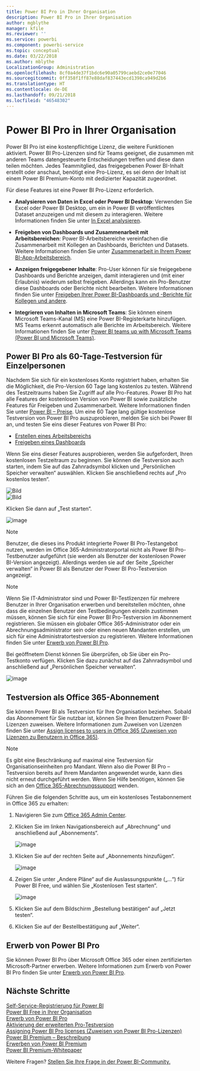 ```yaml
---
title: Power BI Pro in Ihrer Organisation
description: Power BI Pro in Ihrer Organisation
author: mgblythe
manager: kfile
ms.reviewer: ''
ms.service: powerbi
ms.component: powerbi-service
ms.topic: conceptual
ms.date: 03/22/2018
ms.author: mblythe
LocalizationGroup: Administration
ms.openlocfilehash: 8cf0a4de37f1bdc6e90a05799caebd2ce0e77046
ms.sourcegitcommit: 0ff358f1ff87e88daf837443ecd1398ca949d2b6
ms.translationtype: HT
ms.contentlocale: de-DE
ms.lasthandoff: 09/21/2018
ms.locfileid: "46548302"
---
```

# <a name="power-bi-pro-in-your-organization"></a>Power BI Pro in Ihrer Organisation

Power BI Pro ist eine kostenpflichtige Lizenz, die weitere Funktionen aktiviert. Power BI Pro-Lizenzen sind für Teams geeignet, die zusammen mit anderen Teams datengesteuerte Entscheidungen treffen und diese dann teilen möchten.  Jedes Teammitglied, das freigegebenen Power BI-Inhalt erstellt oder anschaut, benötigt eine Pro-Lizenz, es sei denn der Inhalt ist einem Power BI Premium-Konto mit dedizierter Kapazität zugeordnet.

Für diese Features ist eine Power BI Pro-Lizenz erforderlich.

* **Analysieren von Daten in Excel oder Power BI Desktop**: Verwenden Sie Excel oder Power BI Desktop, um ein in Power BI veröffentlichtes Dataset anzuzeigen und mit diesem zu interagieren. Weitere Informationen finden Sie unter [In Excel analysieren](service-analyze-in-excel.md).

* **Freigeben von Dashboards und Zusammenarbeit mit Arbeitsbereichen**: Power BI-Arbeitsbereiche vereinfachen die Zusammenarbeit mit Kollegen an Dashboards, Berichten und Datasets. Weitere Informationen finden Sie unter [Zusammenarbeit in Ihrem Power BI-App-Arbeitsbereich](service-collaborate-power-bi-workspace.md).

* **Anzeigen freigegebener Inhalte**: Pro-User können für sie freigegebene Dashboards und Berichte anzeigen, damit interagieren und (mit einer Erlaubnis) wiederum selbst freigeben. Allerdings kann ein Pro-Benutzer diese Dashboards oder Berichte nicht bearbeiten. Weitere Informationen finden Sie unter [Freigeben Ihrer Power BI-Dashboards und -Berichte für Kollegen und andere](service-share-dashboards.md).

* **Integrieren von Inhalten in Microsoft Teams**: Sie können einem Microsoft Teams-Kanal (MS) eine Power BI-Registerkarte hinzufügen. MS Teams erkennt automatisch alle Berichte im Arbeitsbereich. Weitere Informationen finden Sie unter [Power BI teams up with Microsoft Teams (Power BI und Microsoft Teams)](https://powerbi.microsoft.com/en-us/blog/power-bi-teams-up-with-microsoft-teams/). 

## <a name="power-bi-pro-60-day-trial-for-individuals"></a>Power BI Pro als 60-Tage-Testversion für Einzelpersonen

Nachdem Sie sich für ein kostenloses Konto registriert haben, erhalten Sie die Möglichkeit, die Pro-Version 60 Tage lang kostenlos zu testen. Während des Testzeitraums haben Sie Zugriff auf alle Pro-Features. Power BI Pro hat alle Features der kostenlosen Version von Power BI sowie zusätzliche Features für Freigeben und Zusammenarbeit. Weitere Informationen finden Sie unter [Power BI – Preise](https://powerbi.microsoft.com/en-us/pricing/). Um eine 60 Tage lang gültige kostenlose Testversion von Power BI Pro auszuprobieren, melden Sie sich bei Power BI an, und testen Sie eins dieser Features von Power BI Pro:

* [Erstellen eines Arbeitsbereichs](consumer/end-user-create-apps.md)
* [Freigeben eines Dashboards](service-share-dashboards.md)

Wenn Sie eins dieser Features ausprobieren, werden Sie aufgefordert, Ihren kostenlosen Testzeitraum zu beginnen. Sie können die Testversion auch starten, indem Sie auf das Zahnradsymbol klicken und „Persönlichen Speicher verwalten“ auswählen. Klicken Sie anschließend rechts auf „Pro kostenlos testen“.

   ![Bild](media/service-power-bi-pro-in-your-organization/service-power-bi-pro-in-your-organization-01.png)
   </br>
   ![Bild](media/service-power-bi-pro-in-your-organization/service-power-bi-pro-in-your-organization-02.png)

Klicken Sie dann auf „Test starten“.

   ![image](media/service-power-bi-pro-in-your-organization/service-power-bi-pro-in-your-organization-03.png)

> [!NOTE]
> Benutzer, die dieses ins Produkt integrierte Power BI Pro-Testangebot nutzen, werden im Office 365-Administratorportal nicht als Power BI Pro-Testbenutzer aufgeführt (sie werden als Benutzer der kostenlosen Power BI-Version angezeigt). Allerdings werden sie auf der Seite „Speicher verwalten“ in Power BI als Benutzer der Power BI Pro-Testversion angezeigt.
>

> [!NOTE]
> Wenn Sie IT-Administrator sind und Power BI-Testlizenzen für mehrere Benutzer in Ihrer Organisation erwerben und bereitstellen möchten, ohne dass die einzelnen Benutzer den Testbedingungen einzeln zustimmen müssen, können Sie sich für eine Power BI Pro-Testversion im Abonnement registrieren. Sie müssen ein globaler Office 365-Administrator oder ein Abrechnungsadministrator sein oder einen neuen Mandanten erstellen, um sich für eine Administratortestversion zu registrieren. Weitere Informationen finden Sie unter [Erwerb von Power BI Pro](service-admin-purchasing-power-bi-pro.md).
>

Bei geöffnetem Dienst können Sie überprüfen, ob Sie über ein Pro-Testkonto verfügen. Klicken Sie dazu zunächst auf das Zahnradsymbol und anschließend auf „Persönlichen Speicher verwalten“.

   ![image](media/service-power-bi-pro-in-your-organization/service-power-bi-pro-in-your-organization-04.png)

## <a name="subscription-trial-in-office-365"></a>Testversion als Office 365-Abonnement

Sie können Power BI als Testversion für Ihre Organisation beziehen. Sobald das Abonnement für Sie nutzbar ist, können Sie Ihren Benutzern Power BI-Lizenzen zuweisen. Weitere Informationen zum Zuweisen von Lizenzen finden Sie unter [Assign licenses to users in Office 365 (Zuweisen von Lizenzen zu Benutzern in Office 365)](https://support.office.com/en-us/article/assign-licenses-to-users-in-office-365-for-business-997596b5-4173-4627-b915-36abac6786dc?ui=en-US&rs=en-US&ad=US).

> [!NOTE]
> Es gibt eine Beschränkung auf maximal eine Testversion für Organisationseinheiten pro Mandant. Wenn also die Power BI Pro – Testversion bereits auf Ihrem Mandanten angewendet wurde, kann dies nicht erneut durchgeführt werden. Wenn Sie Hilfe benötigen, können Sie sich an den [Office 365-Abrechnungssupport](https://support.office.microsoft.com/en-us/article/contact-support-for-business-products-admin-help-32a17ca7-6fa0-4870-8a8d-e25ba4ccfd4b?CorrelationId=552bbf37-214f-4202-80cb-b94240dcd671&ui=en-US&rs=en-US&ad=US) wenden.
>

Führen Sie die folgenden Schritte aus, um ein kostenloses Testabonnement in Office 365 zu erhalten:

1. Navigieren Sie zum [Office 365 Admin Center](https://portal.office.com/adminportal/home#/homepage).
2. Klicken Sie im linken Navigationsbereich auf „Abrechnung“ und anschließend auf „Abonnements“.

   ![image](media/service-power-bi-pro-in-your-organization/service-power-bi-pro-in-your-organization-05.png)

3. Klicken Sie auf der rechten Seite auf „Abonnements hinzufügen“.

   ![image](media/service-power-bi-pro-in-your-organization/service-power-bi-pro-in-your-organization-06.png)

4. Zeigen Sie unter „Andere Pläne“ auf die Auslassungspunkte („...“) für Power BI Free, und wählen Sie „Kostenlosen Test starten“.

   ![image](media/service-power-bi-pro-in-your-organization/service-power-bi-pro-in-your-organization-07.png) 

5. Klicken Sie auf dem Bildschirm „Bestellung bestätigen“ auf „Jetzt testen“.
6. Klicken Sie auf der Bestellbestätigung auf „Weiter“.

## <a name="purchasing-power-bi-pro"></a>Erwerb von Power BI Pro

Sie können Power BI Pro über Microsoft Office 365 oder einen zertifizierten Microsoft-Partner erwerben. Weitere Informationen zum Erwerb von Power BI Pro finden Sie unter [Erwerb von Power BI Pro](service-admin-purchasing-power-bi-pro.md).

## <a name="next-steps"></a>Nächste Schritte
[Self-Service-Registrierung für Power BI](service-admin-signing-up-for-power-bi-with-a-new-office-365-trial.md)
<br/>
[Power BI Free in Ihrer Organisation](service-admin-service-free-in-your-organization.md)
<br/>
[Erwerb von Power BI Pro](service-admin-purchasing-power-bi-pro.md)
<br/>
[Aktivierung der erweiterten Pro-Testversion](service-extended-pro-trial.md)
<br/>
[Assigning Power BI Pro licenses (Zuweisen von Power BI Pro-Lizenzen)](service-admin-assigning-power-bi-pro-licenses.md)
<br/>
[Power BI Premium – Beschreibung](service-admin-premium-manage.md)
<br/>
[Erwerben von Power BI Premium](service-admin-premium-purchase.md)
<br/>
[Power BI Premium-Whitepaper](https://aka.ms/pbipremiumwhitepaper)

Weitere Fragen? [Stellen Sie Ihre Frage in der Power BI-Community.](https://community.powerbi.com/)